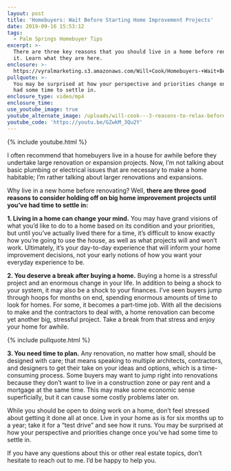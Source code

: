 ```yaml
---
layout: post
title: 'Homebuyers: Wait Before Starting Home Improvement Projects'
date: 2019-09-16 15:53:12
tags:
  - Palm Springs Homebuyer Tips
excerpt: >-
  There are three key reasons that you should live in a home before renovating
  it. Learn what they are here.
enclosure: >-
  https://vyralmarketing.s3.amazonaws.com/Will+Cook/Homebuyers-+Wait+Before+Starting+Home+Improvement+Projects.mp4
pullquote: >-
  You may be surprised at how your perspective and priorities change once you’ve
  had some time to settle in.
enclosure_type: video/mp4
enclosure_time:
use_youtube_image: true
youtube_alternate_image: /uploads/will-cook---3-reasons-to-relax-before-making-renovations-youtube.jpg
youtube_code: 'https://youtu.be/GZwkM_3Qu2Y'
---
```


{% include youtube.html %}

I often recommend that homebuyers live in a house for awhile before they undertake large renovation or expansion projects. Now, I’m not talking about basic plumbing or electrical issues that are necessary to make a home habitable; I’m rather talking about larger renovations and expansions.

Why live in a new home before renovating? Well, **there are three good reasons to consider holding off on big home improvement projects until you’ve had time to settle in:**

**1\. Living in a home can change your mind.** You may have grand visions of what you’d like to do to a home based on its condition and your priorities, but until you’ve actually lived there for a time, it’s difficult to know exactly how you’re going to use the house, as well as what projects will and won’t work. Ultimately, it’s your day-to-day experience that will inform your home improvement decisions, not your early notions of how you want your everyday experience to be.

**2\. You deserve a break after buying a home.** Buying a home is a stressful project and an enormous change in your life. In addition to being a shock to your system, it may also be a shock to your finances. I’ve seen buyers jump through hoops for months on end, spending enormous amounts of time to look for homes. For some, it becomes a part-time job. With all the decisions to make and the contractors to deal with, a home renovation can become yet another big, stressful project. Take a break from that stress and enjoy your home for awhile.

{% include pullquote.html %}

**3\. You need time to plan.** Any renovation, no matter how small, should be designed with care; that means speaking to multiple architects, contractors, and designers to get their take on your ideas and options, which is a time-consuming process. Some buyers may want to jump right into renovations because they don’t want to live in a construction zone or pay rent and a mortgage at the same time. This may make some economic sense superficially, but it can cause some costly problems later on.

While you should be open to doing work on a home, don’t feel stressed about getting it done all at once. Live in your home as is for six months up to a year; take it for a “test drive” and see how it runs. You may be surprised at how your perspective and priorities change once you’ve had some time to settle in.

If you have any questions about this or other real estate topics, don’t hesitate to reach out to me. I’d be happy to help you.